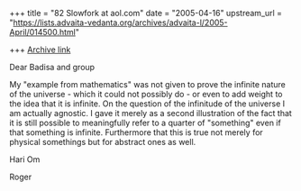 +++
title = "82 Slowfork at aol.com"
date = "2005-04-16"
upstream_url = "https://lists.advaita-vedanta.org/archives/advaita-l/2005-April/014500.html"

+++
[Archive link](https://lists.advaita-vedanta.org/archives/advaita-l/2005-April/014500.html)


Dear Badisa and group

My "example from mathematics" was not given to prove the infinite nature of 
the universe - which it could not possibly do - or even to add weight to the 
idea that it is infinite. On the question of the infinitude of the universe I am 
actually agnostic. I gave it merely as a second illustration of the fact that 
it is still possible to meaningfully refer to a quarter of "something" even 
if that something is infinite. Furthermore that this is true not merely for 
physical somethings but for abstract ones as well.

Hari Om

Roger

